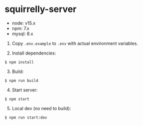 # squirrelly-server

* node: v15.x
* npm: 7.x
* mysql: 8.x

1. Copy `.env.example` to `.env` with actual environment variables.

2. Install dependencies:

```console
$ npm install
```

3. Build:

```console
$ npm run build
```

4. Start server:

```console
$ npm start
```

5. Local dev (no need to build):

```console
$ npm run start:dev
```
